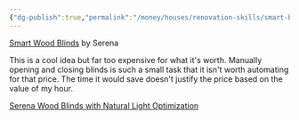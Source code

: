 ```yaml
---
{"dg-publish":true,"permalink":"/money/houses/renovation-skills/smart-blinds/","tags":["oakmore"],"created":"Jul 06, 2023, 11:24 PM","updated":""}
---
```



[Smart Wood Blinds](https://www.serenashades.com/products/#smart-wood-blinds) by Serena

This is a cool idea but far too expensive for what it's worth. Manually opening and closing blinds is such a small task that it isn't worth automating for that price. The time it would save doesn't justify the price based on the value of my hour.

[Serena Wood Blinds with Natural Light Optimization](https://www.youtube.com/watch?v=_ZXNp8RTqHU&t=2s)
